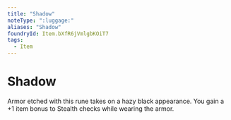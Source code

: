 ```yaml
---
title: "Shadow"
noteType: ":luggage:"
aliases: "Shadow"
foundryId: Item.bXfR6jVmlgbKOiT7
tags:
  - Item
---
```


# Shadow

Armor etched with this rune takes on a hazy black appearance. You gain a +1 item bonus to Stealth checks while wearing the armor.
